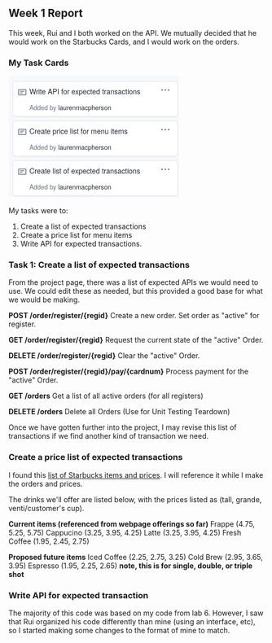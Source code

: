 ## Week 1 Report ##

This week, Rui and I both worked on the API. We mutually decided that he would work on the Starbucks Cards, and I would work on the orders. 


### My Task Cards ###

![My task cards this week](images/Week1_cards.png)

My tasks were to: 
1. Create a list of expected transactions 
2. Create a price list for menu items 
3. Write API for expected transactions. 

### Task 1: Create a list of expected transactions ###

From the project page, there was a list of expected APIs we would need to use. We could edit these as needed, but this provided a good base for what we would be making. 

**POST    /order/register/{regid}**
Create a new order. Set order as "active" for register.

**GET     /order/register/{regid}**
 Request the current state of the "active" Order.

**DELETE  /order/register/{regid}**
Clear the "active" Order.

**POST    /order/register/{regid}/pay/{cardnum}**
Process payment for the "active" Order. 

**GET     /orders**
Get a list of all active orders (for all registers)

**DELETE     /orders**
Delete all Orders (Use for Unit Testing Teardown)

Once we have gotten further into the project, I may revise this list of transactions if we find another kind of transaction we need. 

### Create a price list of expected transactions ###

I found this [list of Starbucks items and prices](https://www.fastfoodprice.com/menu/starbucks-prices/). I will reference it while I make the orders and prices. 

The drinks we'll offer are listed below, with the prices listed as (tall, grande, venti/customer's cup). 

**Current items (referenced from webpage offerings so far)**
Frappe (4.75, 5.25, 5.75)
Cappucino (3.25, 3.95, 4.25)
Latte (3.25, 3.95, 4.25)
Fresh Coffee (1.95, 2.45, 2.75) 


**Proposed future items**
Iced Coffee (2.25, 2.75, 3.25) 
Cold Brew (2.95, 3.65, 3.95)
Espresso (1.95, 2.25, 2.65) **note, this is for single, double, or triple shot**

### Write API for expected transaction ### 

The majority of this code was based on my code from lab 6. However, I saw that Rui organized his code differently than mine (using an interface, etc), so I started making some changes to the format of mine to match. 
